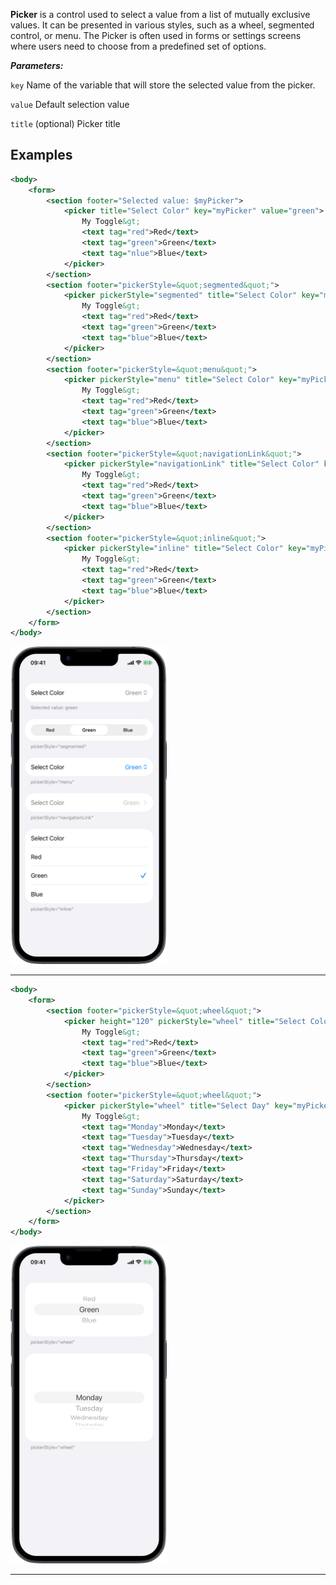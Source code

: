 **Picker** is a control used to select a value from a list of mutually exclusive values. It can be presented in various styles, such as a wheel, segmented control, or menu. The Picker is often used in forms or settings screens where users need to choose from a predefined set of options.

***Parameters:***

`key` Name of the variable that will store the selected value from the picker.

`value` Default selection value

`title` (optional) Picker title

## Examples



```xml
<body>
    <form>
        <section footer="Selected value: $myPicker">
            <picker title="Select Color" key="myPicker" value="green">
                My Toggle&gt;
                <text tag="red">Red</text>
                <text tag="green">Green</text>
                <text tag="nlue">Blue</text>
            </picker>
        </section>
        <section footer="pickerStyle=&quot;segmented&quot;">
            <picker pickerStyle="segmented" title="Select Color" key="myPicker" value="green">
                My Toggle&gt;
                <text tag="red">Red</text>
                <text tag="green">Green</text>
                <text tag="blue">Blue</text>
            </picker>
        </section>
        <section footer="pickerStyle=&quot;menu&quot;">
            <picker pickerStyle="menu" title="Select Color" key="myPicker" value="green">
                My Toggle&gt;
                <text tag="red">Red</text>
                <text tag="green">Green</text>
                <text tag="blue">Blue</text>
            </picker>
        </section>
        <section footer="pickerStyle=&quot;navigationLink&quot;">
            <picker pickerStyle="navigationLink" title="Select Color" key="myPicker" value="green">
                My Toggle&gt;
                <text tag="red">Red</text>
                <text tag="green">Green</text>
                <text tag="blue">Blue</text>
            </picker>
        </section>
        <section footer="pickerStyle=&quot;inline&quot;">
            <picker pickerStyle="inline" title="Select Color" key="myPicker" value="green">
                My Toggle&gt;
                <text tag="red">Red</text>
                <text tag="green">Green</text>
                <text tag="blue">Blue</text>
            </picker>
        </section>
    </form>
</body>
```
<img src="/Screenshots/Views/Controls/picker_1.png" width="250" alt="Screenshot">


---


```xml
<body>
    <form>
        <section footer="pickerStyle=&quot;wheel&quot;">
            <picker height="120" pickerStyle="wheel" title="Select Color" key="myPicker" value="green">
                My Toggle&gt;
                <text tag="red">Red</text>
                <text tag="green">Green</text>
                <text tag="blue">Blue</text>
            </picker>
        </section>
        <section footer="pickerStyle=&quot;wheel&quot;">
            <picker pickerStyle="wheel" title="Select Day" key="myPickerDay" value="Monday">
                My Toggle&gt;
                <text tag="Monday">Monday</text>
                <text tag="Tuesday">Tuesday</text>
                <text tag="Wednesday">Wednesday</text>
                <text tag="Thursday">Thursday</text>
                <text tag="Friday">Friday</text>
                <text tag="Saturday">Saturday</text>
                <text tag="Sunday">Sunday</text>
            </picker>
        </section>
    </form>
</body>
```
<img src="/Screenshots/Views/Controls/picker_2.png" width="250" alt="Screenshot">


---
